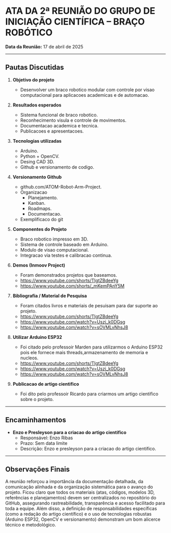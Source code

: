<!-- 

Nome do arquivo deve seguir o padrão:

xth_weekly_minute.md

Exemplo:

4th_weekly_minute.md 

-->
# ATA DA 2ª REUNIÃO DO GRUPO DE INICIAÇÃO CIENTÍFICA – BRAÇO ROBÓTICO

**Data da Reunião:** 17 de abril de 2025 

---

## Pautas Discutidas

1. **Objetivo do projeto**
   - Desenvolver um braco robotico modular com controle por visao computacional para aplicacoes academicas e de automacao.

2. **Resultados esperados**
   - Sistema funcional de braco robotico.
   - Reconhecimento visula e controle de movimentos.
   - Documentacao academica e tecnica.
   - Publicacoes e apresentacoes.

3. **Tecnologias utilizadas**
   - Arduino.
   - Python + OpenCV.
   - Desing CAD 3D.
   - Github e versionamento de codigo.
     
4. **Versionamento Github**
   - github.com/ATOM-Robot-Arm-Project.
   - Organizacao
     - Planejamento.
     - Kanban.
     - Roadmaps.
     - Documentacao.
   - Exemplificaco do git
     
5. **Componentes do Projeto**
   - Braco robotico impresso em 3D.
   - Sistema de controle baseado em Arduino.
   - Modulo de visao computacional.
   - Integracao via testes e calibracao continua.
     
6. **Demos (Inmoov Project)**
   - Foram demonstrados projetos que baseamos.
   - https://www.youtube.com/shorts/TIgtZBdeeYg
   - https://www.youtube.com/shorts/_mKemPAnY5M
     
7. **Bibliografia / Material de Pesquisa**
   - Foram citados livros e materiais de pesuisam para dar suporte ao projeto.
   - https://www.youtube.com/shorts/TIgtZBdeeYg
   - https://www.youtube.com/watch?v=Uszj_k0DGsg
   - https://www.youtube.com/watch?v=sOVMLvNhsJ8
  
8. **Utilizar Arduino ESP32**
   - Foi citado pelo professoir Marden para utilizarmos o Arduino ESP32 pois ele fornece mais threads,armazenamento de memoria e nucleos.
   - https://www.youtube.com/shorts/TIgtZBdeeYg
   - https://www.youtube.com/watch?v=Uszj_k0DGsg
   - https://www.youtube.com/watch?v=sOVMLvNhsJ8
     
8. **Publicacao de artigo cientifico**
   - Foi dito pelo professoir Ricardo para criarmos um artigo cientifico sobre o projeto.
---

## Encaminhamentos

- **Enzo e Presleyson para a criacao do artigo cientifico**
   - Responsável: Enzo Ribas
   - Prazo: Sem data limite
   - Descrição: Enzo e presleyson para a criacao do artigo cientifico.

---

## Observações Finais
A reunião reforçou a importância da documentação detalhada, da comunicação alinhada e da organização sistemática para o avanço do projeto. Ficou claro que todos os materiais (atas, códigos, modelos 3D, referências e planejamentos) devem ser centralizados no repositório do GitHub, assegurando rastreabilidade, transparência e acesso facilitado para toda a equipe.
Além disso, a definição de responsabilidades específicas (como a redação do artigo científico) e o uso de tecnologias robustas (Arduino ESP32, OpenCV e versionamento) demonstram um bom alicerce técnico e metodológico.
